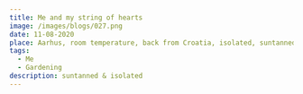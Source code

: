 ```yaml
---
title: Me and my string of hearts
image: /images/blogs/027.png
date: 11-08-2020
place: Aarhus, room temperature, back from Croatia, isolated, suntanned
tags:
  - Me
  - Gardening
description: suntanned & isolated
---
```

